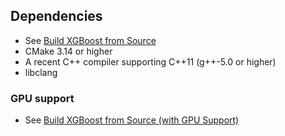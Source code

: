 ## Dependencies
- See [Build XGBoost from Source](https://xgboost.readthedocs.io/en/stable/build.html#building-from-source)
- CMake 3.14 or higher
- A recent C++ compiler supporting C++11 (g++-5.0 or higher)
- libclang
### GPU support
- See [Build XGBoost from Source (with GPU Support)](https://xgboost.readthedocs.io/en/stable/build.html#building-with-gpu-support)
